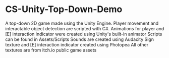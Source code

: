 # CS-Unity-Top-Down-Demo
A top-down 2D game made using the Unity Engine. 
Player movement and interactable object detection are scripted with C#.
Animations for player and [E] interaction indicator were created using Unity's built-in animator
Scripts can be found in Assets/Scripts
Sounds are created using Audacity
Sign texture and [E] interaction indicator created using Photopea
All other textures are from itch.io public game assets
